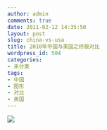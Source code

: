 ```yaml
---
author: admin
comments: true
date: 2011-02-12 14:35:50
layout: post
slug: china-vs-usa
title: 2010年中国与美国之终极对比
wordpress_id: 504
categories:
- 未分类
tags:
- 中国
- 图形
- 对比
- 美国
---
```


[![](http://yishuo.cos.name/wp-content/uploads/2011/02/62f57749jw6de5w523geij1.jpg)](http://yishuo.cos.name/wp-content/uploads/2011/02/62f57749jw6de5w523geij1.jpg)
